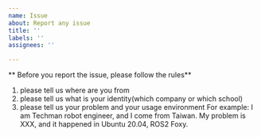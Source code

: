 ```yaml
---
name: Issue
about: Report any issue
title: ''
labels: ''
assignees: ''

---
```


** Before you report the issue, please follow the rules**
1. please tell us where are you from
2. please tell us what is your identity(which company or which school)
3. please tell us your problem and your usage environment
For example:
I am Techman robot engineer, and I come from Taiwan.
My problem is XXX, and it happened in Ubuntu 20.04, ROS2 Foxy.
